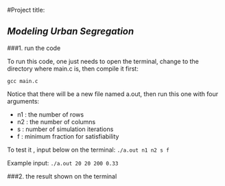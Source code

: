 #Project title:
## _Modeling Urban Segregation_

###1. run the code

To run this code, one just needs to open the terminal, change to the directory where main.c is, then compile it first:

	gcc main.c

Notice that there will be a new file named a.out, then run this one with four arguments:

* n1 : the number of rows
* n2 : the number of columns
* s  : number of simulation iterations
* f  : minimum fraction for satisfiability

To test it , input below on the terminal:
`./a.out n1 n2 s f` 

Example input:
`./a.out 20 20 200 0.33`



###2. the result shown on the terminal